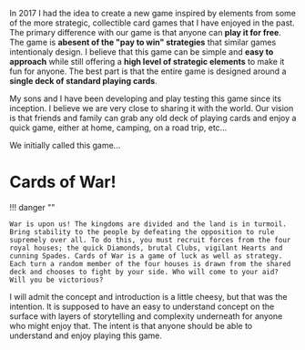 In 2017 I had the idea to create a new game inspired by elements from some of the more strategic, collectible card games that I have enjoyed in the past. The primary difference with our game is that anyone can **play it for free**. The game is **abesent of the "pay to win" strategies** that similar games intentionaly design. I believe that this game can be simple and **easy to approach** while still offering a **high level of strategic elements** to make it fun for anyone. The best part is that the entire game is designed around a **single deck of standard playing cards**.

My sons and I have been developing and play testing this game since its inception. I believe we are very close to sharing it with the world. Our vision is that friends and family can grab any old deck of playing cards and enjoy a quick game, either at home, camping, on a road trip, etc…

We initially called this game...

# Cards of War!

!!! danger ""

    War is upon us! The kingdoms are divided and the land is in turmoil. Bring stability to the people by defeating the opposition to rule supremely over all. To do this, you must recruit forces from the four royal houses; the quick Diamonds, brutal Clubs, vigilant Hearts and cunning Spades. Cards of War is a game of luck as well as strategy. Each turn a random member of the four houses is drawn from the shared deck and chooses to fight by your side. Who will come to your aid? Will you be victorious?

I will admit the concept and introduction is a little cheesy, but that was the intention. It is supposed to have an easy to understand concept on the surface with layers of storytelling and complexity underneath for anyone who might enjoy that. The intent is that anyone should be able to understand and enjoy playing this game. 

